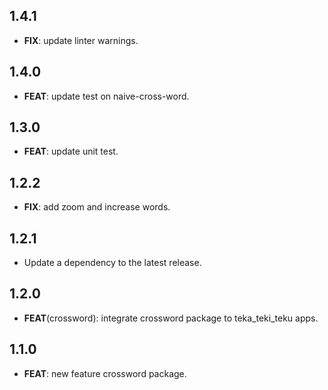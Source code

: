 ## 1.4.1

 - **FIX**: update linter warnings.

## 1.4.0

 - **FEAT**: update test on naive-cross-word.

## 1.3.0

 - **FEAT**: update unit test.

## 1.2.2

 - **FIX**: add zoom and increase words.

## 1.2.1

 - Update a dependency to the latest release.

## 1.2.0

 - **FEAT**(crossword): integrate crossword package to teka_teki_teku apps.

## 1.1.0

 - **FEAT**: new feature crossword package.

